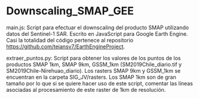 # Downscaling_SMAP_GEE
main.js: Script para efectuar el downscaling del producto SMAP utilizando datos del Sentinel-1 SAR. Escrito en JavaScript para Google Earth Engine. Casi la totalidad del código pertenece al repositorio https://github.com/tejansv7/EarthEngineProject.

extraer_puntos.py: Script para obtener los valores de los puntos de los productos SMAP 1km, SMAP 9km, GSSM_1km (SM2019Chile_diario.tif y SM2019Chile-Nirehuao_diario). Los rasters SMAP 9km y GSSM_1km se encuentran en la carpeta SIG_JV/rasters. Los SMAP 1km son de gran tamaño por lo que si se quiere hacer uso de este script, comentar las líneas asociadas al procesamiento de este raster de 1km de resolución.
